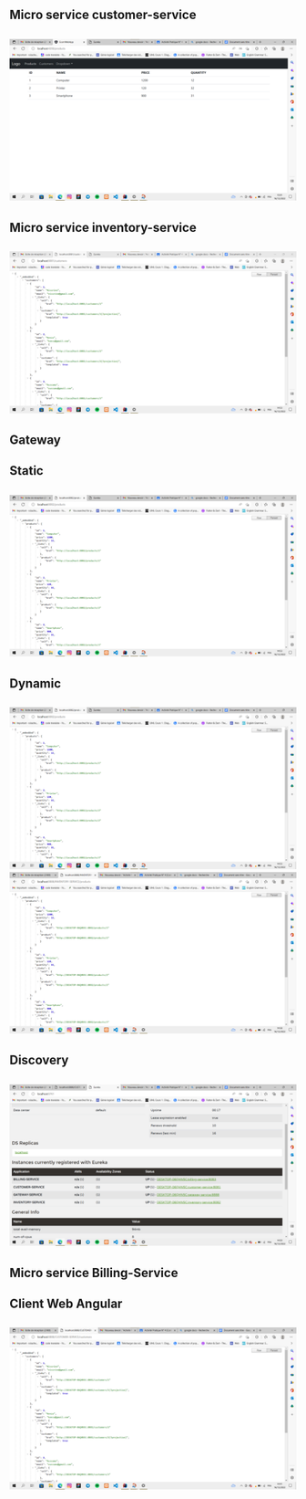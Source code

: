 <h2>Micro service customer-service<h2>
<img src="images/image1.png">
<h2>Micro service inventory-service<h2>
<img src="images/image2.PNG">
<h2>Gateway<h2>

<h2>Static<h2>
<img src="images/image4.PNG">
<h2>Dynamic<h2>
<img src="images/image4.PNG">
<img src="images/image5.PNG">

<h2>Discovery<h2>
<img src="images/image3.PNG">

<h2>Micro service Billing-Service<h2>
<h2>Client Web Angular<h2>
<img src="images/image6.PNG">

